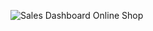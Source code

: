 ![Sales Dashboard Online Shop](https://github.com/user-attachments/assets/87339658-15c0-48b1-9eb8-aceb147f38bf)
